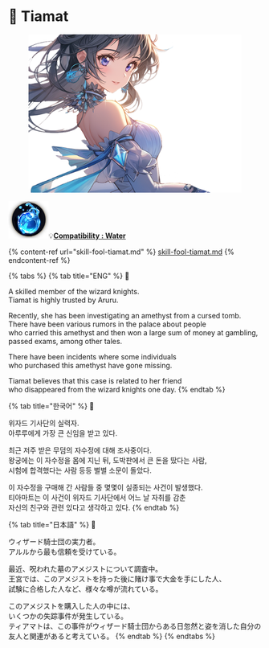 # 🌊 Tiamat

<figure><img src="../../../../.gitbook/assets/Hero_Tiamat002.png" alt=""><figcaption></figcaption></figure>

![](../../../../.gitbook/assets/Icon_Property_Water.png)💡[**Compatibility : W**](../../stats/elemental-bonus-damage.md)[**ater**](../../stats/elemental-bonus-damage.md)

{% content-ref url="skill-fool-tiamat.md" %}
[skill-fool-tiamat.md](skill-fool-tiamat.md)
{% endcontent-ref %}

{% tabs %}
{% tab title="ENG" %}
📒

A skilled member of the wizard knights. \
Tiamat is highly trusted by Aruru.&#x20;

Recently, she has been investigating an amethyst from a cursed tomb. \
There have been various rumors in the palace about people \
who carried this amethyst and then won a large sum of money at gambling, \
passed exams, among other tales.&#x20;

There have been incidents where some individuals \
who purchased this amethyst have gone missing.&#x20;

Tiamat believes that this case is related to her friend \
who disappeared from the wizard knights one day.
{% endtab %}

{% tab title="한국어" %}
📒

위자드 기사단의 실력자. \
아루루에게 가장 큰 신임을 받고 있다.&#x20;

최근 저주 받은 무덤의 자수정에 대해 조사중이다. \
왕궁에는 이 자수정을 몸에 지닌 뒤, 도박판에서 큰 돈을 땄다는 사람, \
시험에 합격했다는 사람 등등 별별 소문이 돌았다.&#x20;

이 자수정을 구매해 간 사람들 중 몇몇이 실종되는 사건이 발생했다. \
티아마트는 이 사건이 위자드 기사단에서 어느 날 자취를 감춘 \
자신의 친구와 관련 있다고 생각하고 있다.
{% endtab %}

{% tab title="日本語" %}
📒

ウィザード騎士団の実力者。\
アルルから最も信頼を受けている。

最近、呪われた墓のアメジストについて調査中。\
王宮では、このアメジストを持った後に賭け事で大金を手にした人、\
試験に合格した人など、様々な噂が流れている。

このアメジストを購入した人の中には、\
いくつかの失踪事件が発生している。\
ティアマトは、この事件がウィザード騎士団からある日忽然と姿を消した自分の友人と関連があると考えている。
{% endtab %}
{% endtabs %}

